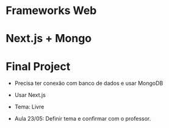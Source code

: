 # Frameworks Web

# Next.js + Mongo

# Final Project

- Precisa ter conexão com banco de dados e usar MongoDB
- Usar Next.js
- Tema: Livre

- Aula 23/05: Definir tema e confirmar com o professor.
